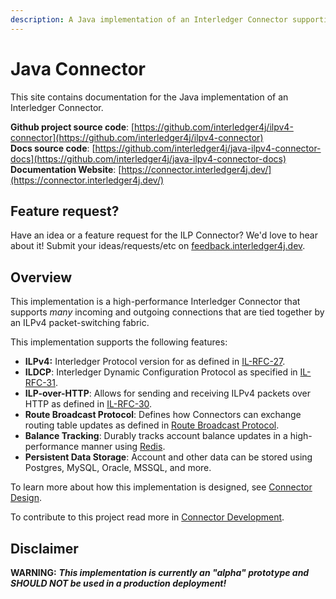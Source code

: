 ```yaml
---
description: A Java implementation of an Interledger Connector supporting ILPv4.
---
```


# Java Connector

This site contains documentation for the Java implementation of an Interledger Connector.

**Github project source code**: [https://github.com/interledger4j/ilpv4-connector](https://github.com/interledger4j/ilpv4-connector)  
**Docs source code**: [https://github.com/interledger4j/java-ilpv4-connector-docs](https://github.com/interledger4j/java-ilpv4-connector-docs)  
**Documentation Website**: [https://connector.interledger4j.dev/](https://connector.interledger4j.dev/)

## Feature request?

Have an idea or a feature request for the ILP Connector? We'd love to hear about it! Submit your ideas/requests/etc on [feedback.interledger4j.dev](https://feedback.interledger4j.dev).

## Overview

This implementation is a high-performance Interledger Connector that supports _many_ incoming and outgoing connections that are tied together by an ILPv4 packet-switching fabric. 

This implementation supports the following features:

* **ILPv4:** Interledger Protocol version for as defined in [IL-RFC-27](https://github.com/interledger/rfcs/blob/master/0027-interledger-protocol-4/0027-interledger-protocol-4.md).
* **ILDCP**: Interledger Dynamic Configuration Protocol as specified in [IL-RFC-31](https://github.com/interledger/rfcs/blob/master/0031-dynamic-configuration-protocol/0031-dynamic-configuration-protocol.md).
* **ILP-over-HTTP**: Allows for sending and receiving ILPv4 packets over HTTP as defined in [IL-RFC-30](https://github.com/interledger/rfcs/pull/504).
* **Route Broadcast Protocol**: Defines how Connectors can exchange routing table updates as defined in [Route Broadcast Protocol](https://github.com/interledger/rfcs/pull/455).
* **Balance Tracking**: Durably tracks account balance updates in a high-performance manner using [Redis](https://redis.io).
* **Persistent Data Storage**: Account and other data can be stored using Postgres, MySQL, Oracle, MSSQL, and more.

To learn more about how this implementation is designed, see [Connector Design](concepts/architecture-design.md).

To contribute to this project read more in [Connector Development](contributing/development.md).

## Disclaimer

**WARNING:** _**This implementation is currently an "alpha" prototype and SHOULD NOT be used in a production deployment!**_

